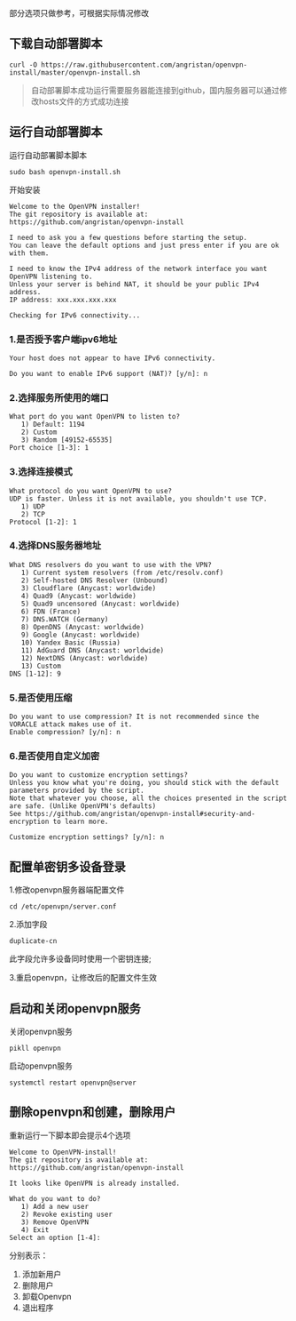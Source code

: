 部分选项只做参考，可根据实际情况修改

## 下载自动部署脚本

```shell
curl -O https://raw.githubusercontent.com/angristan/openvpn-install/master/openvpn-install.sh
```

>自动部署脚本成功运行需要服务器能连接到github，国内服务器可以通过修改hosts文件的方式成功连接
## 运行自动部署脚本

运行自动部署脚本脚本

```shell
sudo bash openvpn-install.sh
```

开始安装

```shell
Welcome to the OpenVPN installer!
The git repository is available at: https://github.com/angristan/openvpn-install

I need to ask you a few questions before starting the setup.
You can leave the default options and just press enter if you are ok with them.

I need to know the IPv4 address of the network interface you want OpenVPN listening to.
Unless your server is behind NAT, it should be your public IPv4 address.
IP address: xxx.xxx.xxx.xxx

Checking for IPv6 connectivity...
```

### 1.是否授予客户端ipv6地址

```shell
Your host does not appear to have IPv6 connectivity.

Do you want to enable IPv6 support (NAT)? [y/n]: n
```

### 2.选择服务所使用的端口

```shell
What port do you want OpenVPN to listen to?
   1) Default: 1194
   2) Custom
   3) Random [49152-65535]
Port choice [1-3]: 1
```

### 3.选择连接模式

```shell
What protocol do you want OpenVPN to use?
UDP is faster. Unless it is not available, you shouldn't use TCP.
   1) UDP
   2) TCP
Protocol [1-2]: 1
```

### 4.选择DNS服务器地址

```shell
What DNS resolvers do you want to use with the VPN?
   1) Current system resolvers (from /etc/resolv.conf)
   2) Self-hosted DNS Resolver (Unbound)
   3) Cloudflare (Anycast: worldwide)
   4) Quad9 (Anycast: worldwide)
   5) Quad9 uncensored (Anycast: worldwide)
   6) FDN (France)
   7) DNS.WATCH (Germany)
   8) OpenDNS (Anycast: worldwide)
   9) Google (Anycast: worldwide)
   10) Yandex Basic (Russia)
   11) AdGuard DNS (Anycast: worldwide)
   12) NextDNS (Anycast: worldwide)
   13) Custom
DNS [1-12]: 9
```

### 5.是否使用压缩

```shell
Do you want to use compression? It is not recommended since the VORACLE attack makes use of it.
Enable compression? [y/n]: n
```

### 6.是否使用自定义加密

```shell
Do you want to customize encryption settings?
Unless you know what you're doing, you should stick with the default parameters provided by the script.
Note that whatever you choose, all the choices presented in the script are safe. (Unlike OpenVPN's defaults)
See https://github.com/angristan/openvpn-install#security-and-encryption to learn more.

Customize encryption settings? [y/n]: n
```

## 配置单密钥多设备登录

1.修改openvpn服务器端配置文件

```shell
cd /etc/openvpn/server.conf
```

2.添加字段

```shell
duplicate-cn
```

此字段允许多设备同时使用一个密钥连接;

3.重启openvpn，让修改后的配置文件生效

## 启动和关闭openvpn服务

关闭openvpn服务

```shell
pikll openvpn
```

启动openvpn服务

```shell
systemctl restart openvpn@server
```

## 删除openvpn和创建，删除用户

重新运行一下脚本即会提示4个选项

```
Welcome to OpenVPN-install!
The git repository is available at: https://github.com/angristan/openvpn-install

It looks like OpenVPN is already installed.

What do you want to do?
   1) Add a new user
   2) Revoke existing user
   3) Remove OpenVPN
   4) Exit
Select an option [1-4]: 
```

分别表示：

1. 添加新用户
2. 删除用户
3. 卸载Openvpn
4. 退出程序
